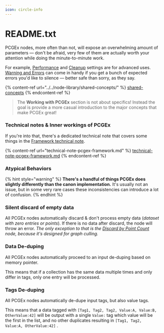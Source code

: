 ```yaml
---
icon: circle-info
---
```


# README.txt

PCGEx nodes, more often than not, will expose an overwhelming amount of parameters — don't be afraid, very few of them are actually worth your attention while doing the minute-to-minute work.&#x20;

For example, [Performance](../../node-library/shared-concepts/#performance) and [Cleanup](../../node-library/shared-concepts/#cleanup) settings are for advanced uses. [Warning and Errors](../../node-library/shared-concepts/#warning-and-errors) can come in handy if you get a bunch of expected errors you'd like to silence — better safe than sorry, as they say.

{% content-ref url="../../node-library/shared-concepts/" %}
[shared-concepts](../../node-library/shared-concepts/)
{% endcontent-ref %}

> The **Working with PCGEx** section is not about specifics! Instead the goal is provide a more casual introduction to the major concepts that make PCGEx great!

### Technical notes & Inner workings of PCGEx

If you're into that, there's a dedicated technical note that covers some things in the [Framework technical note](technical-note-pcgex-framework.md).

{% content-ref url="technical-note-pcgex-framework.md" %}
[technical-note-pcgex-framework.md](technical-note-pcgex-framework.md)
{% endcontent-ref %}

### Atypical Behaviors

{% hint style="warning" %}
**There's a handful of things PCGEx does slightly differently than the canon implementation.** It's usually not an issue, but in some very rare cases these inconsistencies can introduce a lot of confusion.
{% endhint %}

### Silent discard of empty data

All PCGEx nodes automatically discard & don't process empty data (_dataset with zero entries or points_). If there is no data after discard, the node will throw an error. _The only exception to that is the_ [_Discard by Point Count_](../../node-library/filters/discard-by-point-count.md) _node, because it's designed for graph culling._

### Data De-duping

All PCGEx nodes automatically proceed to an input de-duping based on memory pointer.&#x20;

This means that if a collection has the same data multiple times and only differ in tags, only one entry will be processed.

### Tags De-duping

All PCGEx nodes automatically de-dupe input tags, but also value tags.&#x20;

This means that a data tagged with `[Tag1, Tag2, Tag2, Value:A, Value:B, OtherValue:42]` will be output with a single `Value:` tag which value will be the first in the list, and no other duplicates resulting in `[Tag1, Tag2, Value:A, OtherValue:42]` .
